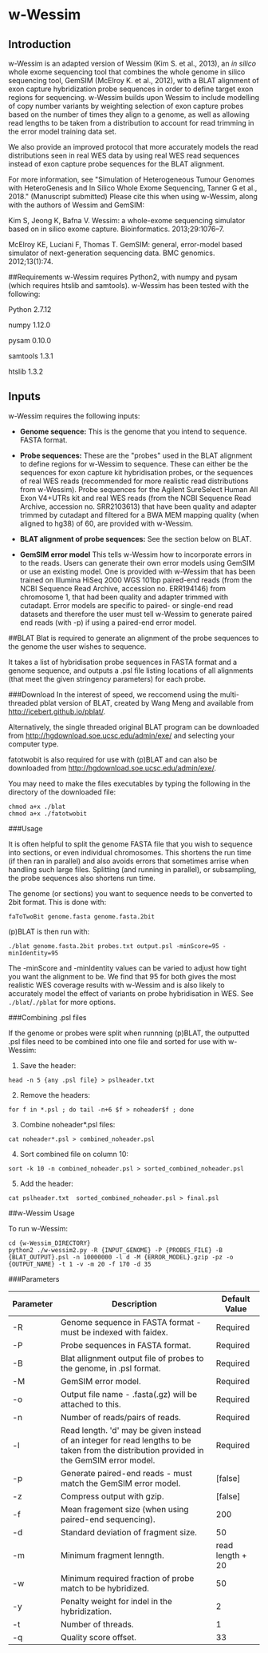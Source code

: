 

# w-Wessim
## Introduction
w-Wessim is an adapted version of Wessim (Kim S. et al., 2013), an *in silico* whole exome sequencing tool that combines the whole genome in silico sequencing tool, GemSIM (McElroy K. et al., 2012), with a BLAT alignment of exon capture hybridization probe sequences in order to define target exon regions for sequencing. w-Wessim builds upon Wessim to include modelling of copy number variants by weighting selection of exon capture probes based on the number of times they align to a genome, as well as allowing read lengths to be taken from a distribution to account for read trimming in the error model training data set. 

We also provide an improved protocol that more accurately models the read distributions seen in real WES data by using real WES read sequences instead of exon capture probe sequences for the BLAT alignment.

For more information, see "Simulation of Heterogeneous Tumour Genomes with HeteroGenesis and In Silico Whole Exome Sequencing, Tanner G et al., 2018." (Manuscript submitted)
Please cite this when using w-Wessim, along with the authors of Wessim and GemSIM:

Kim S, Jeong K, Bafna V. Wessim: a whole-exome sequencing simulator based on in silico exome capture. Bioinformatics. 2013;29:1076–7.

McElroy KE, Luciani F, Thomas T. GemSIM: general, error-model based simulator of next-generation sequencing data. BMC genomics. 2012;13(1):74.


##Requirements
w-Wessim requires Python2, with numpy and pysam (which requires htslib and samtools). w-Wessim has been tested with the following:

Python 2.7.12

numpy 1.12.0

pysam 0.10.0

samtools 1.3.1

htslib 1.3.2

## Inputs

w-Wessim requires the following inputs:

* **Genome sequence:**
This is the genome that you intend to sequence.
FASTA format.

* **Probe sequences:**
These are the "probes" used in the BLAT alignment to define regions for w-Wessim to sequence. These can either be the sequences for exon capture kit hybridisation probes, or the sequences of real WES reads (recommended for more realistic read distributions from w-Wessim). 
Probe sequences for the Agilent SureSelect Human All Exon V4+UTRs kit and real WES reads (from the NCBI Sequence Read Archive, accession no. SRR2103613) that have been quality and adapter trimmed by cutadapt and filtered for a BWA MEM mapping quality (when aligned to hg38) of 60, are provided with w-Wessim. 

* **BLAT alignment of probe sequences:**
See the section below on BLAT.

* **GemSIM error model**
This tells w-Wessim how to incorporate errors in to the reads. Users can generate their own error models using GemSIM or use an existing model. One is provided with w-Wessim that has been trained on Illumina HiSeq 2000 WGS 101bp paired-end reads (from the NCBI Sequence Read Archive, accession no. ERR194146) from chromosome 1, that had been quality and adapter trimmed with cutadapt. Error models are specific to paired- or single-end read datasets and therefore the user must tell w-Wessim to generate paired end reads (with -p) if using a paired-end error model.


##BLAT
Blat is required to generate an alignment of the probe sequences to the genome the user wishes to sequence.

It takes a list of hybridisation probe sequences in FASTA format and a genome sequence, and outputs a .psl file listing locations of all alignments (that meet the given stringency parameters) for each probe.  

###Download
In the interest of speed, we reccomend using the multi-threaded pblat version of BLAT, created by Wang Meng and available from http://icebert.github.io/pblat/.
 
Alternatively, the single threaded original BLAT program can be downloaded from http://hgdownload.soe.ucsc.edu/admin/exe/ and selecting your computer type. 

fatotwobit is also required for use with (p)BLAT and can also be downloaded from http://hgdownload.soe.ucsc.edu/admin/exe/.

You may need to make the files executables by typing the following in the directory of the downloaded file: 

```
chmod a+x ./blat
chmod a+x ./fatotwobit
```


###Usage

It is often helpful to split the genome FASTA file that you wish to sequence into sections, or even individual chromosomes. This shortens the run time (if then ran in parallel) and also avoids errors that sometimes arrise when handling such large files. Splitting (and running in parallel), or subsampling, the probe sequences also shortens run time.

The genome (or sections) you want to sequence needs to be converted to 2bit format. This is done with:

```
faToTwoBit genome.fasta genome.fasta.2bit
```

(p)BLAT is then run with:

```
./blat genome.fasta.2bit probes.txt output.psl -minScore=95 -minIdentity=95
```

The -minScore and -minIdentity values can be varied to adjust how tight you want the alignment to be. We find that 95 for both gives the most realistic WES coverage results with w-Wessim and is also likely to accurately model the effect of variants on probe hybridisation in WES. See ```./blat```/```./pblat``` for more options.

###Combining .psl files

If the genome or probes were split when runnning (p)BLAT, the outputted .psl files need to be combined into one file and sorted for use with w-Wessim:

1.	Save the header:	
```
head -n 5 {any .psl file} > pslheader.txt
```

2. Remove the headers:
```
for f in *.psl ; do tail -n+6 $f > noheader$f ; done 
```

3. Combine noheader*.psl files: 
```
cat noheader*.psl > combined_noheader.psl
```

4. Sort combined file on column 10:
```
sort -k 10 -n combined_noheader.psl > sorted_combined_noheader.psl  
```

5. Add the header:
```
cat pslheader.txt  sorted_combined_noheader.psl > final.psl
```

##w-Wessim Usage

To run w-Wessim:

```
cd {w-Wessim_DIRECTORY}
python2 ./w-wessim2.py -R {INPUT_GENOME} -P {PROBES_FILE} -B {BLAT_OUTPUT}.psl -n 10000000 -l d -M {ERROR_MODEL}.gzip -pz -o {OUTPUT_NAME} -t 1 -v -m 20 -f 170 -d 35
```
###Parameters

|Parameter|Description|Default Value| 
|---|---|---|
|-R|Genome sequence in FASTA format - must be indexed with faidex. |Required
|-P|Probe sequences in FASTA format.|Required
|-B|Blat allignment output file of probes to the genome, in .psl format.|Required
|-M|GemSIM error model.|Required
|-o|Output file name - .fasta(.gz) will be attached to this.|Required
|-n|Number of reads/pairs of reads.|Required
|-l|Read length. 'd' may be given instead of an integer for read lengths to be taken from the distribution provided in the GemSIM error model.|Required
|-p|Generate paired-end reads - must match the GemSIM error model.|[false]
|-z|Compress output with gzip.|[false]
|-f|Mean fragement size (when using paired-end sequencing).|200
|-d|Standard deviation of fragment size.|50
|-m|Minimum fragment lenngth. |read length + 20 
|-w|Minimum required fraction of probe match to be hybridized.|50
|-y|Penalty weight for indel in the hybridization.|2
|-t|Number of threads.|1
|-q|Quality score offset.|33





